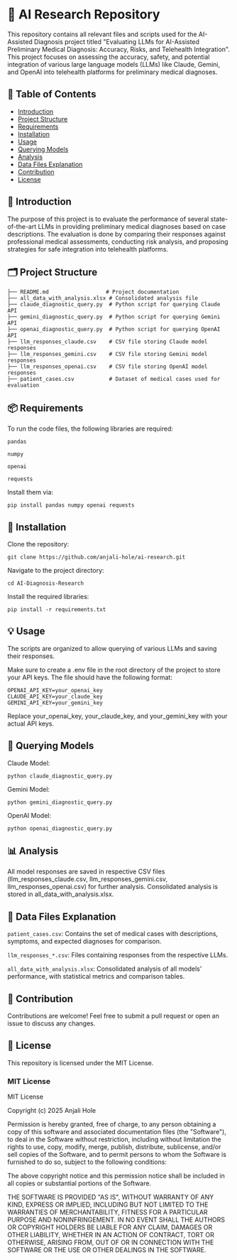 # 🚀 AI Research Repository
This repository contains all relevant files and scripts used for the AI-Assisted Diagnosis project titled "Evaluating LLMs for AI-Assisted Preliminary Medical Diagnosis: Accuracy, Risks, and Telehealth Integration". This project focuses on assessing the accuracy, safety, and potential integration of various large language models (LLMs) like Claude, Gemini, and OpenAI into telehealth platforms for preliminary medical diagnoses.

## 📑 Table of Contents

- [Introduction](#-introduction)
- [Project Structure](#-project-structure)
- [Requirements](#-requirements)
- [Installation](#-installation)
- [Usage](#-usage)
- [Querying Models](#-querying-models)
- [Analysis](#-analysis)
- [Data Files Explanation](#-data-files-explanation)
- [Contribution](#-contribution)
- [License](#-license)


## 📖 Introduction

The purpose of this project is to evaluate the performance of several state-of-the-art LLMs in providing preliminary medical diagnoses based on case descriptions. The evaluation is done by comparing their responses against professional medical assessments, conducting risk analysis, and proposing strategies for safe integration into telehealth platforms.

## 🗂 Project Structure

```.
├── README.md                  # Project documentation
├── all_data_with_analysis.xlsx # Consolidated analysis file
├── claude_diagnostic_query.py  # Python script for querying Claude API
├── gemini_diagnostic_query.py  # Python script for querying Gemini API
├── openai_diagnostic_query.py  # Python script for querying OpenAI API
├── llm_responses_claude.csv    # CSV file storing Claude model responses
├── llm_responses_gemini.csv    # CSV file storing Gemini model responses
├── llm_responses_openai.csv    # CSV file storing OpenAI model responses
├── patient_cases.csv           # Dataset of medical cases used for evaluation
```
## 📦 Requirements

To run the code files, the following libraries are required:

```pandas```

```numpy```

```openai```

```requests```

Install them via:

```pip install pandas numpy openai requests```

## 🔧 Installation

Clone the repository:

```git clone https://github.com/anjali-hole/ai-research.git```

Navigate to the project directory:

```cd AI-Diagnosis-Research```

Install the required libraries:

```pip install -r requirements.txt```

## 💡 Usage

The scripts are organized to allow querying of various LLMs and saving their responses. 

Make sure to create a .env file in the root directory of the project to store your API keys. The file should have the following format:

```
OPENAI_API_KEY=your_openai_key
CLAUDE_API_KEY=your_claude_key
GEMINI_API_KEY=your_gemini_key
```

Replace your_openai_key, your_claude_key, and your_gemini_key with your actual API keys.

## 📌 Querying Models

Claude Model:

```python claude_diagnostic_query.py```

Gemini Model:

```python gemini_diagnostic_query.py```

OpenAI Model:

```python openai_diagnostic_query.py```

## 📊 Analysis

All model responses are saved in respective CSV files (llm_responses_claude.csv, llm_responses_gemini.csv, llm_responses_openai.csv) for further analysis. Consolidated analysis is stored in all_data_with_analysis.xlsx.

## 📂 Data Files Explanation

```patient_cases.csv```: Contains the set of medical cases with descriptions, symptoms, and expected diagnoses for comparison.

```llm_responses_*.csv```: Files containing responses from the respective LLMs.

```all_data_with_analysis.xlsx```: Consolidated analysis of all models' performance, with statistical metrics and comparison tables.

## 🤝 Contribution

Contributions are welcome! Feel free to submit a pull request or open an issue to discuss any changes.

## 📄 License

This repository is licensed under the MIT License.

### MIT License
MIT License

Copyright (c) 2025 Anjali Hole

Permission is hereby granted, free of charge, to any person obtaining a copy
of this software and associated documentation files (the "Software"), to deal
in the Software without restriction, including without limitation the rights
to use, copy, modify, merge, publish, distribute, sublicense, and/or sell
copies of the Software, and to permit persons to whom the Software is
furnished to do so, subject to the following conditions:

The above copyright notice and this permission notice shall be included in
all copies or substantial portions of the Software.

THE SOFTWARE IS PROVIDED "AS IS", WITHOUT WARRANTY OF ANY KIND, EXPRESS OR
IMPLIED, INCLUDING BUT NOT LIMITED TO THE WARRANTIES OF MERCHANTABILITY,
FITNESS FOR A PARTICULAR PURPOSE AND NONINFRINGEMENT. IN NO EVENT SHALL THE
AUTHORS OR COPYRIGHT HOLDERS BE LIABLE FOR ANY CLAIM, DAMAGES OR OTHER
LIABILITY, WHETHER IN AN ACTION OF CONTRACT, TORT OR OTHERWISE, ARISING FROM,
OUT OF OR IN CONNECTION WITH THE SOFTWARE OR THE USE OR OTHER DEALINGS IN
THE SOFTWARE.
